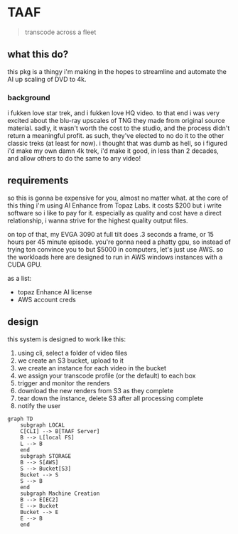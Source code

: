 # TAAF

> transcode across a fleet

## what this do?

this pkg is a thingy i'm making in the hopes to streamline and automate the AI up scaling of DVD to 4k.

### background

i fukken love star trek, and i fukken love HQ video. to that end i was very excited about the blu-ray upscales of TNG they made from original source material. sadly, it wasn't worth the cost to the studio, and the process didn't return a meaningful profit. as such, they've elected to no do it to the other classic treks (at least for now). i thought that was dumb as hell, so i figured i'd make my own damn 4k trek, i'd make it good, in less than 2 decades, and allow others to do the same to any video!

## requirements

so this is gonna be expensive for you, almost no matter what. at the core of this thing i'm using AI Enhance from Topaz Labs. it costs $200 but i write software so i like to pay for it. especially as quality and cost have a direct relationship, i wanna strive for the highest quality output files.

on top of that, my EVGA 3090 at full tilt does .3 seconds a frame, or 15 hours per 45 minute episode. you're gonna need a phatty gpu, so instead of trying ton convince you to but $5000 in computers, let's just use AWS. so the workloads here are designed to run in AWS windows instances with a CUDA GPU.

as a list:

- topaz Enhance AI license
- AWS account creds

## design

this system is designed to work like this:

1. using cli, select a folder of video files
1. we create an S3 bucket, upload to it
1. we create an instance for each video in the bucket
1. we assign your transcode profile (or the default) to each box
1. trigger and monitor the renders
1. download the new renders from S3 as they complete
1. tear down the instance, delete S3 after all processing complete
1. notify the user

```mermaid
graph TD
    subgraph LOCAL
    C[CLI] --> B[TAAF Server]
    B --> L[local FS]
    L --> B
    end
    subgraph STORAGE
    B --> S[AWS]
    S --> Bucket[S3]
    Bucket --> S
    S --> B
    end
    subgraph Machine Creation
    B --> E[EC2]
    E --> Bucket
    Bucket --> E
    E --> B
    end
```
